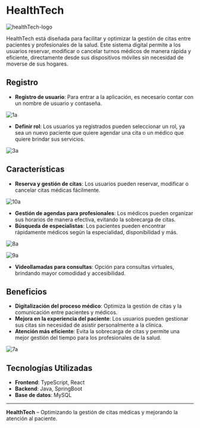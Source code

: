 # HealthTech

 ![healthTech-logo](https://github.com/user-attachments/assets/075e64f2-d817-4f69-a821-532fffb6f177)
 
HealthTech está diseñada para facilitar y optimizar la gestión de citas entre pacientes y profesionales de la salud. Este sistema digital permite a los usuarios reservar, modificar o cancelar turnos médicos de manera rápida y eficiente, directamente desde sus dispositivos móviles sin necesidad de moverse de sus hogares.

## Registro
- **Registro de usuario**: Para entrar a la aplicación, es necesario contar con un nombre de usuario y contaseña.

![1a](https://github.com/user-attachments/assets/11633955-f4e4-423e-b5e5-521c85c1084b)

- **Definir rol**: Los usuarios ya registrados pueden seleccionar un rol, ya sea un nuevo paciente que quiere agendar una cita o un médico que quiere brindar sus servicios.

![3a](https://github.com/user-attachments/assets/739ce021-dbe7-4144-aaff-b2314cbfe69e)
 
## Características

- **Reserva y gestión de citas**: Los usuarios pueden reservar, modificar o cancelar citas médicas fácilmente.
  
![10a](https://github.com/user-attachments/assets/d9395424-4164-466b-ae4f-1926ddd4afa4)

- **Gestión de agendas para profesionales**: Los médicos pueden organizar sus horarios de manera efectiva, evitando la sobrecarga de citas.
- **Búsqueda de especialistas**: Los pacientes pueden encontrar rápidamente médicos según la especialidad, disponibilidad y más.

![8a](https://github.com/user-attachments/assets/869a1f9f-0dbd-40dd-b29d-529cf0e92bb5)



![9a](https://github.com/user-attachments/assets/0cd1a1c2-a18d-49fe-9ba4-df8d5e86f4e9)

- **Videollamadas para consultas**: Opción para consultas virtuales, brindando mayor comodidad y accesibilidad.


## Beneficios

- **Digitalización del proceso médico**: Optimiza la gestión de citas y la comunicación entre pacientes y médicos.
- **Mejora en la experiencia del paciente**: Los usuarios pueden gestionar sus citas sin necesidad de asistir personalmente a la clínica.
- **Atención más eficiente**: Evita la sobrecarga de citas y permite una mejor gestión del tiempo para los profesionales de la salud.

![7a](https://github.com/user-attachments/assets/69d41059-c7e0-441e-b531-4f5e51a3311f)




## Tecnologías Utilizadas

- **Frontend**: TypeScript, React
- **Backend**: Java, SpringBoot
- **Base de datos**: MySQL 

---

**HealthTech** – Optimizando la gestión de citas médicas y mejorando la atención al paciente.

